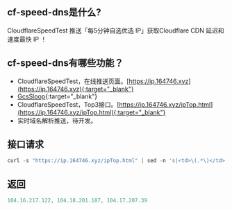 ## cf-speed-dns是什么?
CloudflareSpeedTest 推送「每5分钟自选优选 IP」获取Cloudflare CDN 延迟和速度最快 IP ！

## cf-speed-dns有哪些功能？
* CloudflareSpeedTest，在线推送页面。[https://ip.164746.xyz](https://ip.164746.xyz){:target="_blank"}
* [GcsSloop](http://www.gcssloop.com){:target="_blank"}
* CloudflareSpeedTest，Top3接口。[https://ip.164746.xyz/ipTop.html](https://ip.164746.xyz/ipTop.html){:target="_blank"}
* 实时域名解析推送，待开发。

## 接口请求
```javascript
curl -s "https://ip.164746.xyz/ipTop.html" | sed -n 's|<td>\(.*\)</td>|\1|p'
```
## 返回
```javascript
104.16.217.122, 104.18.201.187, 104.17.207.39
```
